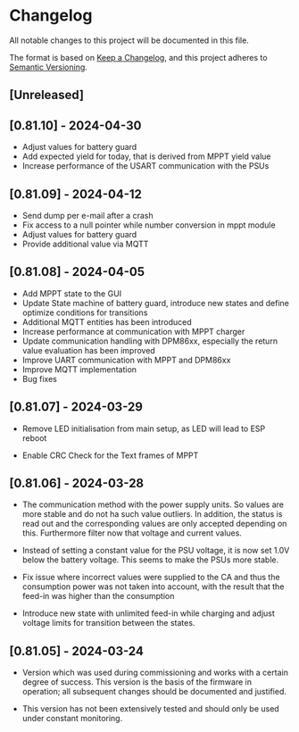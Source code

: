 # Changelog

All notable changes to this project will be documented in this file.

The format is based on [Keep a Changelog],
and this project adheres to [Semantic Versioning].

## [Unreleased]

## [0.81.10] - 2024-04-30

- Adjust values for battery guard
- Add expected yield for today, that is derived from MPPT yield value
- Increase performance of the USART communication with the PSUs

## [0.81.09] - 2024-04-12

- Send dump per e-mail after a crash
- Fix access to a null pointer while number conversion in mppt module
- Adjust values for battery guard
- Provide additional value via MQTT

## [0.81.08] - 2024-04-05

- Add MPPT state to the GUI
- Update State machine of battery guard, introduce new states and define optimize conditions for transitions
- Additional MQTT entities has been introduced
- Increase performance at communication with MPPT charger
- Update communication handling with DPM86xx, especially the return value evaluation has been improved
- Improve UART communication with MPPT and DPM86xx
- Improve MQTT implementation
- Bug fixes

## [0.81.07] - 2024-03-29

- Remove LED initialisation from main setup, as LED will lead to ESP reboot

- Enable CRC Check for the Text frames of MPPT

## [0.81.06] - 2024-03-28

- The communication method with the power supply units. So values are more stable and do not ha such value outliers.
  In addition, the status is read out and the corresponding values are only accepted depending on this.
  Furthermore filter now that voltage and current values.

- Instead of setting a constant value for the PSU voltage, it is now set 1.0V below the battery voltage.
  This seems to make the PSUs more stable.

- Fix issue where incorrect values were supplied to the CA and thus the consumption power was not taken into account,
  with the result that the feed-in was higher than the consumption

- Introduce new state with unlimited feed-in while charging and adjust voltage limits for transition between the states.

## [0.81.05] - 2024-03-24

- Version which was used during commissioning and works with a certain degree of success.
  This version is the basis of the firmware in operation; all subsequent changes should be documented and justified.

- This version has not been extensively tested and should only be used under constant monitoring.

<!-- Links -->

[keep a changelog]: https://keepachangelog.com/en/1.0.0/
[semantic versioning]: https://semver.org/spec/v2.0.0.html

<!-- Versions -->
